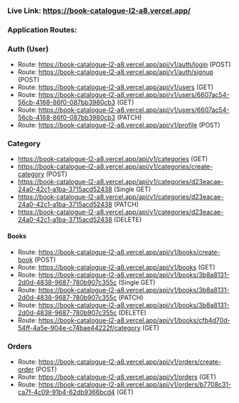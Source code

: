 ### Live Link: https://book-catalogue-l2-a8.vercel.app/

### Application Routes:

### Auth (User)

- Route: https://book-catalogue-l2-a8.vercel.app/api/v1/auth/login (POST)
- Route: https://book-catalogue-l2-a8.vercel.app/api/v1/auth/signup (POST)
- Route: https://book-catalogue-l2-a8.vercel.app/api/v1/users (GET)
- Route: https://book-catalogue-l2-a8.vercel.app/api/v1/users/6607ac54-56cb-4168-86f0-087bb3980cb3 (GET)
- Route: https://book-catalogue-l2-a8.vercel.app/api/v1/users/6607ac54-56cb-4168-86f0-087bb3980cb3 (PATCH)
- Route: https://book-catalogue-l2-a8.vercel.app/api/v1/profile (POST)

### Category

- https://book-catalogue-l2-a8.vercel.app/api/v1/categories (GET)
- https://book-catalogue-l2-a8.vercel.app/api/v1/categories/create-category (POST)
- https://book-catalogue-l2-a8.vercel.app/api/v1/categories/d23eacae-24a0-42c1-a1ba-3715acd52438 (Single GET) 
- https://book-catalogue-l2-a8.vercel.app/api/v1/categories/d23eacae-24a0-42c1-a1ba-3715acd52438 (PATCH)
- https://book-catalogue-l2-a8.vercel.app/api/v1/categories/d23eacae-24a0-42c1-a1ba-3715acd52438 (DELETE) 



#### Books

- Route: https://book-catalogue-l2-a8.vercel.app/api/v1/books/create-book (POST)
- Route: https://book-catalogue-l2-a8.vercel.app/api/v1/books (GET)
- Route: https://book-catalogue-l2-a8.vercel.app/api/v1/books/3b8a8131-2d0d-4838-9687-780b907c355c (Single GET)
- Route: https://book-catalogue-l2-a8.vercel.app/api/v1/books/3b8a8131-2d0d-4838-9687-780b907c355c (PATCH)
- Route: https://book-catalogue-l2-a8.vercel.app/api/v1/books/3b8a8131-2d0d-4838-9687-780b907c355c (DELETE)
- Route: https://book-catalogue-l2-a8.vercel.app/api/v1/books/cfb4d70d-54ff-4a5e-904e-c74bae44222f/category (GET)


### Orders

- Route: https://book-catalogue-l2-a8.vercel.app/api/v1/orders/create-order (POST)
- Route: https://book-catalogue-l2-a8.vercel.app/api/v1/orders (GET) 
- Route: https://book-catalogue-l2-a8.vercel.app/api/v1/orders/b7708c31-ca7f-4c09-91b4-62db9366bcd4 (GET)
